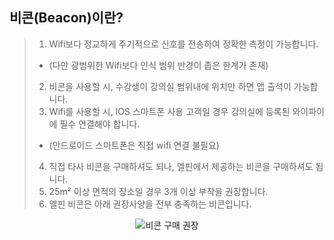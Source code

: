 ## 비콘(Beacon)이란?

>1. Wifi보다 정교하게 주기적으로 신호를 전송하여 정확한 측정이 가능합니다.
> * (다만 광범위한 Wifi보다 인식 범위 반경이 좁은 한계가 존재)
>2. 비콘을 사용할 시,  수강생이 강의실 범위내에 위치만 하면 앱 출석이 가능합니다.
>3. Wifi를 사용할 시, IOS 스마트폰 사용 고객일 경우 강의실에 등록된 와이파이에 필수 연결해야 합니다.
> * (안드로이드 스마트폰은 직접 wifi 연결 불필요)
>4. 직접 타사 비콘을 구매하셔도 되나, 엘핀에서 제공하는 비콘을 구매하셔도 됩니다.
>5. 25m² 이상 면적의 장소일 경우 3개 이상 부착을 권장합니다.
>6. 엘핀 비콘은 아래 권장사양을 전부 충족하는 비콘입니다.

<p align = "center">
<img alt="비콘 구매 권장" src="https://github.com/user-attachments/assets/7a2b328f-fe40-4f12-83f6-3c25c640a3fd">
<p/>
